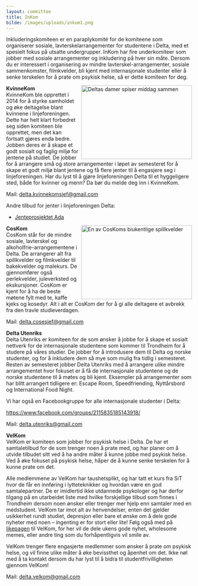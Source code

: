 ```yaml
---
layout: committee
title: InKom
bilde: /images/uploads/inkom1.png
---
```

Inkluderingskomiteen er en paraplykomité for de komiteene som organiserer sosiale, lavterskelarrangementer for studentene i Delta, med et spesielt fokus på utsatte undergrupper. InKom har fire underkomiteer som jobber med sosiale arrangementer og inkludering på hver sin måte. Dersom du er interessert i organisering av mindre lavterskel-arrangementer, sosiale sammenkomster, filmkvelder, bli kjent med internasjonale studenter eller å senke terskelen for å prate om psykisk helse, så er dette komiteen for deg. 


<img src="/images/uploads/img-20220127-wa0001.jpg"  width="300" height="200" align="right" title="Deltas damer spiser middag sammen">

**KvinneKom**   
KvinneKom ble opprettet i 2014 for å styrke samholdet og øke deltagelse blant kvinnene i linjeforeningen. Dette har helt klart forbedret seg siden komiteen ble opprettet, men det kan fortsatt gjøres enda bedre. Jobben deres er å skape et godt sosialt og faglig miljø for jentene på studiet. De jobber for å arrangere små og store arrangementer i løpet av semesteret for å skape et godt miljø blant jentene og få flere jenter til å engasjere seg i linjeforeningen. Har du lyst til å gjøre linjeforeningen Delta til et hyggeligere sted, både for kvinner og menn? Da bør du melde deg inn i KvinneKom. 

Mail: <delta.kvinnekomsjef@gmail.com>

Andre tilbud for jenter i linjeforeningen Delta:

* [Jenteprosjektet Ada](https://www.ntnu.no/jenter/ada)

<img src="/images/uploads/img_6427.jpg"  width="300" height="200" align="right" title="En av CosKoms biukentlige spillkvelder">

**CosKom**   
CosKom står for de mindre sosiale, lavterskel og alkoholfrie-arrangementene i Delta. De arrangerer alt fra spillkvelder og filmkvelder til bakekvelder og malekurs. De gjennomfører også perlekvelder, juleverksted og ekskursjoner. CosKom er kjent for å ha de beste møtene fylt med te, kaffe kjeks og kosedyr. Alt i alt er CosKom der for å gi alle deltagere et avbrekk fra den travle studieverdagen.

Mail: <delta.cosesjef@gmail.com>

**Delta Utenriks**   
Delta Utenriks er komiteen for de som ønsker å jobbe for å skape et sosialt nettverk for de internasjonale studentene som kommer til Trondheim for å studere på våres studier. De jobber for å introdusere dem til Delta og norske studenter, og for å inkludere dem så mye som mulig fra tidlig i semesteret. Resten av semesteret jobber Delta Utenriks med å arrangere ulike mindre arrangementet hvor fokuset er å få de internasjonale studentene og de norske studentene til å møtes og bli kjent. Eksempler på arrangementer som har blitt arrangert tidligere er: Escape Room, Speedfriending, Nyttårsbord og International Food Night. 

Vi har også en Facebookgruppe for alle internasjonale studenter i Delta:

<https://www.facebook.com/groups/2115835185143918/>

Mail: <delta.utenriks@gmail.com>

**VelKom**   
VelKom er komiteen som jobber for psykisk helse i Delta. De har et samtaletilbud for de som trenger noen å prate med, og har planer om å utvide tilbudet sitt ved å ha andre måter å kunne jobbe med psykisk helse. Ved å øke fokuset på psykisk helse, håper de å kunne senke terskelen for å kunne prate om det. 

Alle medlemmene av VelKom har taushetsplikt, og har tatt et kurs fra SiT hvor de får en innføring i lytteteknikker og hvordan være en god samtalepartner. De er imidlertid ikke utdannede psykologer og har derfor tilgang på en utarbeidet liste med hvilke forskjellige tilbud som finnes i Trondheim dersom noen ønsker eller trenger mer hjelp enn samtaler med en medstudent. VelKom tar imot alt av henvendelser, enten det gjelder usikkerhet rundt studiet, depresjon eller bare et ønske om å dele gode nyheter med noen – ingenting er for stort eller lite! Følg også med på [likepagen](https://www.facebook.com/velkom.delta) til VelKom, for her vil de dele ukens gode nyhet, wholesome memes, eller andre ting som du forhåpentligvis vil smile av. 

VelKom trenger flere engasjerte medlemmer som ønsker å prate om psykisk helse, og vil finne ulike måter å øke bevissthet og åpenhet om det. Ikke nøl med å ta kontakt dersom du har lyst til å bidra til studentfrivilligheten gjennom VelKom!

Mail: <delta.velkom@gmail.com>